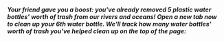##### Your friend gave you a boost: you've already removed 5 plastic water bottles' worth of trash from our rivers and oceans! Open a new tab now to clean up your 6th water bottle. We'll track how many water bottles' worth of trash you've helped clean up on the top of the page:
